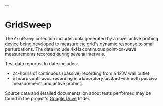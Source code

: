 --
# GridSweep

The `GridSweep` collection includes data generated by a novel active probing device being developed to measure the grid's dynamic response to small perturbations. The data include 4kHz continuous point-on-wave measurements recorded during several intervals. 

Test data reported to date includes:
- 24-hours of continuous (passive) recording from a 120V wall outlet 
- 5 hours continuous recording in a laboratory testbed with both passive measurements and active probing. 

Source data and detailed documentation about tests performed may be found in the project's [Google Drive](https://drive.google.com/drive/folders/1pe6WBQkCRDyOXNsVKfA-eW4_RjuJsOOB?usp=sharing) folder.

